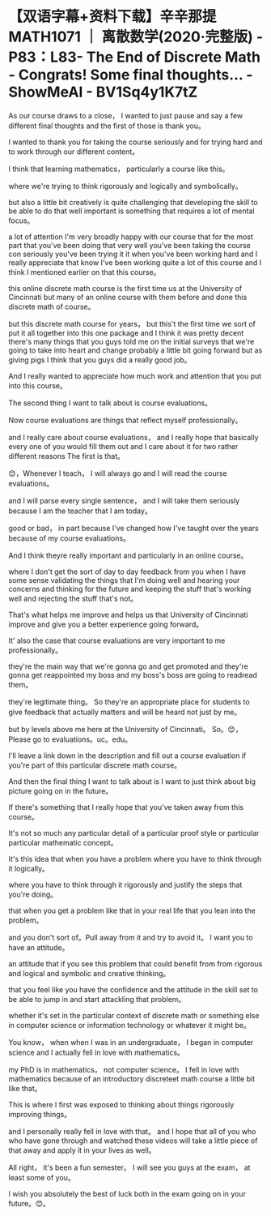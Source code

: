 # 【双语字幕+资料下载】辛辛那提 MATH1071 ｜ 离散数学(2020·完整版) - P83：L83- The End of Discrete Math - Congrats! Some final thoughts... - ShowMeAI - BV1Sq4y1K7tZ

As our course draws to a close， I wanted to just pause and say a few different final thoughts and the first of those is thank you。

I wanted to thank you for taking the course seriously and for trying hard and to work through our different content。

I think that learning mathematics， particularly a course like this。

 where we're trying to think rigorously and logically and symbolically。

 but also a little bit creatively is quite challenging that developing the skill to be able to do that well important is something that requires a lot of mental focus。

 a lot of attention I'm very broadly happy with our course that for the most part that you've been doing that very well you've been taking the course con seriously you've been trying it it when you've been working hard and I really appreciate that know I've been working quite a lot of this course and I think I mentioned earlier on that this course。

 this online discrete math course is the first time us at the University of Cincinnati but many of an online course with them before and done this discrete math of course。

 but this discrete math course for years， but this't the first time we sort of put it all together into this one package and I think it was pretty decent there's many things that you guys told me on the initial surveys that we're going to take into heart and change probably a little bit going forward but as giving pigs I think that you guys did a really good job。

And I really wanted to appreciate how much work and attention that you put into this course。

The second thing I want to talk about is course evaluations。

 Now course evaluations are things that reflect myself professionally。

 and I really care about course evaluations， and I really hope that basically every one of you would fill them out and I care about it for two rather different reasons The first is that。

😊，Whenever I teach， I will always go and I will read the course evaluations。

 and I will parse every single sentence， and I will take them seriously because I am the teacher that I am today。

 good or bad， in part because I've changed how I've taught over the years because of my course evaluations。

 And I think theyre really important and particularly in an online course。

 where I don't get the sort of day to day feedback from you when I have some sense validating the things that I'm doing well and hearing your concerns and thinking for the future and keeping the stuff that's working well and rejecting the stuff that's not。

 That's what helps me improve and helps us that University of Cincinnati improve and give you a better experience going forward。

 It' also the case that course evaluations are very important to me professionally。

 they're the main way that we're gonna go and get promoted and they're gonna get reappointed my boss and my boss's boss are going to readread them。

 they're legitimate thing。 So they're an appropriate place for students to give feedback that actually matters and will be heard not just by me。

 but by levels above me here at the University of Cincinnati。 So。😊，Please go to evaluations。uc。edu。

 I'll leave a link down in the description and fill out a course evaluation if you're part of this particular discrete math course。

And then the final thing I want to talk about is I want to just think about big picture going on in the future。

If there's something that I really hope that you've taken away from this course。

 It's not so much any particular detail of a particular proof style or particular particular mathematic concept。

 It's this idea that when you have a problem where you have to think through it logically。

 where you have to think through it rigorously and justify the steps that you're doing。

 that when you get a problem like that in your real life that you lean into the problem。

 and you don't sort of。Pull away from it and try to avoid it。 I want you to have an attitude。

 an attitude that if you see this problem that could benefit from from rigorous and logical and symbolic and creative thinking。

 that you feel like you have the confidence and the attitude in the skill set to be able to jump in and start attackling that problem。

 whether it's set in the particular context of discrete math or something else in computer science or information technology or whatever it might be。

You know， when when I was in an undergraduate， I began in computer science and I actually fell in love with mathematics。

 my PhD is in mathematics， not computer science。 I fell in love with mathematics because of an introductory discreteet math course a little bit like that。

 This is where I first was exposed to thinking about things rigorously improving things。

 and I personally really fell in love with that。 and I hope that all of you who who have gone through and watched these videos will take a little piece of that away and apply it in your lives as well。

 All right， it's been a fun semester。 I will see you guys at the exam， at least some of you。

 I wish you absolutely the best of luck both in the exam going on in your future。😊。

